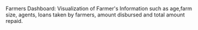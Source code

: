 Farmers Dashboard: Visualization of Farmer's Information such as age,farm size, agents, loans taken by farmers, amount disbursed and total amount repaid.
